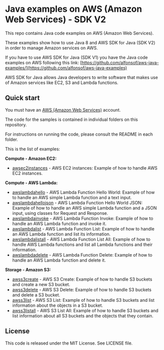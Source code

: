 # Java examples on AWS (Amazon Web Services) - SDK V2

This repo contains Java code examples on AWS (Amazon Web Services).

These examples show how to use Java 8 and AWS SDK for Java (SDK V2) in order to manage Amazon services on AWS.

If you have to use AWS SDK for Java (SDK V1) you have the Java code examples on AWS following this link: [https://github.com/alfonsof/aws-java-examples/](https://github.com/alfonsof/aws-java-examples)

AWS SDK for Java allows Java developers to write software that makes use of Amazon services like EC2, S3 and Lambda functions.

## Quick start

You must have an [AWS (Amazon Web Services)](http://aws.amazon.com/) account.

The code for the samples is contained in individual folders on this repository.

For instructions on running the code, please consult the README in each folder.

This is the list of examples:

**Compute - Amazon EC2:**

* [awsec2instances](/awsec2instances) - AWS EC2 instances: Example of how to handle AWS EC2 instances.
  
**Compute - AWS Lambda:**

* [awslambdahello](/awslambdahello) - AWS Lambda Function Hello World: Example of how to handle an AWS simple Lambda function and a text input.
* [awslambdahellojson](/awslambdahellojson) - AWS Lambda Function Hello World JSON: Example of how to handle an AWS simple Lambda  function and a JSON input, using classes for Request and Response.
* [awslambdainvoke](/awslambdainvoke) - AWS Lambda Function Invoke: Example of how to handle an AWS Lambda function and invoke it.
* [awslambdalist](/awslambdalist) - AWS Lambda Function List: Example of how to handle an AWS Lambda function and list its information.
* [awslambdalistall](/awslambdalistall) - AWS Lambda Function List All: Example of how to handle AWS Lambda functions and list all Lambda functions and their information.
* [awslambdadelete](/awslambdadelete) - AWS Lambda Function Delete: Example of how to handle an AWS Lambda function and delete it.

**Storage - Amazon S3:**

* [awss3create](/awss3create) - AWS S3 Create: Example of how to handle S3 buckets and create a new S3 bucket.
* [awss3delete](/awss3delete) - AWS S3 Delete: Example of how to handle S3 buckets and delete a S3 bucket.
* [awss3list](/awss3list) - AWS S3 List: Example of how to handle S3 buckets and list information about the objects in a S3 bucket.
* [awss3listall](/awss3listall) - AWS S3 List All: Example of how to handle S3 buckets and list information about all S3 buckets and the objects that they contain.

## License

This code is released under the MIT License. See LICENSE file.